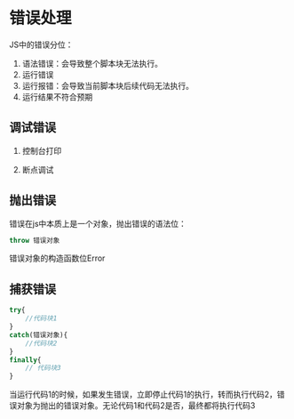 # 错误处理

JS中的错误分位：

1. 语法错误：会导致整个脚本块无法执行。
2. 运行错误
  1. 运行报错：会导致当前脚本块后续代码无法执行。
  2. 运行结果不符合预期 

## 调试错误

1. 控制台打印

2. 断点调试

## 抛出错误

错误在js中本质上是一个对象，抛出错误的语法位：

```js
throw 错误对象
```

错误对象的构造函数位Error

## 捕获错误

```js
try{
    //代码块1
}
catch(错误对象){
    //代码块2
}
finally{
    // 代码块3
}
```

当运行代码1的时候，如果发生错误，立即停止代码1的执行，转而执行代码2，错误对象为抛出的错误对象。无论代码1和代码2是否，最终都将执行代码3